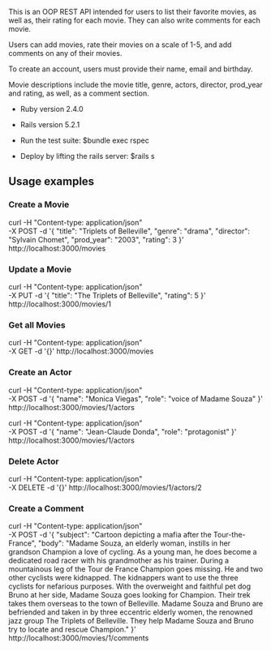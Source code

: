 This is an OOP REST API intended for users to list their favorite movies, as well as, their rating for each movie. They can also write comments for each movie.

Users can add movies, rate their movies on a scale of 1-5, and add comments on any of their movies.

To create an account, users must provide their name, email and birthday.

Movie descriptions include the movie title, genre, actors, director, prod_year and rating, as well, as a comment section.

* Ruby version
2.4.0

* Rails version
5.2.1

* Run the test suite: $bundle exec rspec

* Deploy by lifting the rails server: $rails s

## Usage examples

### Create a Movie
curl -H "Content-type: application/json" \
     -X POST -d '{
        "title": "Triplets of Belleville",
        "genre": "drama",
        "director": "Sylvain Chomet",
        "prod_year": "2003",
        "rating": 3
       }' http://localhost:3000/movies

### Update a Movie
curl -H "Content-type: application/json" \
     -X PUT -d '{
        "title": "The Triplets of Belleville",
        "rating": 5
       }' http://localhost:3000/movies/1

### Get all Movies
curl -H "Content-type: application/json" \
     -X GET -d '{}' http://localhost:3000/movies

### Create an Actor
curl -H "Content-type: application/json" \
     -X POST -d '{
        "name": "Monica Viegas",
        "role": "voice of Madame Souza"
       }' http://localhost:3000/movies/1/actors

curl -H "Content-type: application/json" \
     -X POST -d '{
        "name": "Jean-Claude Donda",
        "role": "protagonist"
       }' http://localhost:3000/movies/1/actors

### Delete Actor
curl -H "Content-type: application/json" \
     -X DELETE -d '{}' http://localhost:3000/movies/1/actors/2

### Create a Comment
curl -H "Content-type: application/json" \
     -X POST -d '{
        "subject": "Cartoon depicting a mafia after the Tour-the-France",
        "body": "Madame Souza, an elderly woman, instills in her grandson Champion a love of cycling. As a young man, he does become a dedicated road racer with his grandmother as his trainer. During a mountainous leg of the Tour de France Champion goes missing. He and two other cyclists were kidnapped. The kidnappers want to use the three cyclists for nefarious purposes. With the overweight and faithful pet dog Bruno at her side, Madame Souza goes looking for Champion. Their trek takes them overseas to the town of Belleville. Madame Souza and Bruno are befriended and taken in by three eccentric elderly women, the renowned jazz group The Triplets of Belleville. They help Madame Souza and Bruno try to locate and rescue Champion."
       }' http://localhost:3000/movies/1/comments



